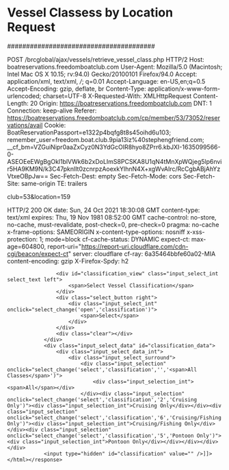 # Vessel Classess by Location Request #
#######################################

POST /brcglobal/ajax/vessels/retrieve_vessel_class.php HTTP/2
Host: boatreservations.freedomboatclub.com
User-Agent: Mozilla/5.0 (Macintosh; Intel Mac OS X 10.15; rv:94.0) Gecko/20100101 Firefox/94.0
Accept: application/xml, text/xml, */*; q=0.01
Accept-Language: en-US,en;q=0.5
Accept-Encoding: gzip, deflate, br
Content-Type: application/x-www-form-urlencoded; charset=UTF-8
X-Requested-With: XMLHttpRequest
Content-Length: 20
Origin: https://boatreservations.freedomboatclub.com
DNT: 1
Connection: keep-alive
Referer: https://boatreservations.freedomboatclub.com/cp/member/53/73052/reservations/avail
Cookie: BoatReservationPassport=e1322p4bqfg8t8s45oihd6u103; remember_user=freedom.boat.club.9pia13iz%40stephengfriend.com; __cf_bm=VZGuiNipr0aaZxCyz0N3YdGcOIR8hyo8ZPrr6.kbJXI-1635099566-0-ASEOEeEWgBgOkl1blVWk6b2xDoLImS8PCSKA8U1qN4tMnXpWQjeg5lp6nvir5HA9KM9N/k3C47pknlIt0zcnrpzAoexkYlhnN4X+xgWvAIrc/RcCgbABjAhYzVtxeOBpJw==
Sec-Fetch-Dest: empty
Sec-Fetch-Mode: cors
Sec-Fetch-Site: same-origin
TE: trailers

club=53&location=159

HTTP/2 200 OK
date: Sun, 24 Oct 2021 18:30:08 GMT
content-type: text/xml
expires: Thu, 19 Nov 1981 08:52:00 GMT
cache-control: no-store, no-cache, must-revalidate, post-check=0, pre-check=0
pragma: no-cache
x-frame-options: SAMEORIGIN
x-content-type-options: nosniff
x-xss-protection: 1; mode=block
cf-cache-status: DYNAMIC
expect-ct: max-age=604800, report-uri="https://report-uri.cloudflare.com/cdn-cgi/beacon/expect-ct"
server: cloudflare
cf-ray: 6a35464bbfe60a02-MIA
content-encoding: gzip
X-Firefox-Spdy: h2

<?xml version="1.0" ?><response><html><![CDATA[<div class="input_select mt10" onclick="select_change('open','classification')">
					<div id="classification_view" class="input_select_int select_text left">
						<span>Select Vessel Classification</span>
					</div>
					<div class="select_button right">
						<div class="input_select_int" onclick="select_change('open','classification')">
							<span>Select</span>
						</div>
					</div>
					<div class="clear"></div>
				</div>
				<div class="input_select_data" id="classification_data">
					<div class="input_select_data_int">
						<div class="input_select_surround">
							<div class="input_selection" onclick="select_change('select','classification','','<span>All Classes</span>')">
								<div class="input_selection_int"><span>All</span></div>
							</div><div class="input_selection" onclick="select_change('select','classification','2','Cruising Only')"><div class="input_selection_int">Cruising Only</div></div><div class="input_selection" onclick="select_change('select','classification','6','Cruising/Fishing Only')"><div class="input_selection_int">Cruising/Fishing Only</div></div><div class="input_selection" onclick="select_change('select','classification','5','Pontoon Only')"><div class="input_selection_int">Pontoon Only</div></div></div></div></div>
				<input type="hidden" id="classification" value="" />]]></html></response>
